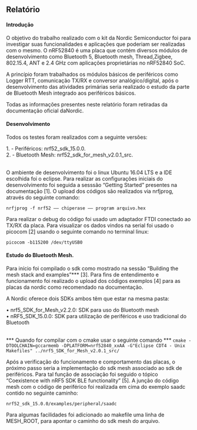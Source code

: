 ## Relatório

#### Introdução
<p>O objetivo do trabalho realizado com o kit da Nordic Semiconductor foi para investigar suas funcionalidades e aplicações que poderiam ser realizadas com o mesmo. O nRF52840 é uma placa que contém diversos módulos de desenvolvimento como Bluetooth 5, Bluetooth mesh, Thread,Zigbee, 802.15.4, ANT e 2.4 GHz com aplicações proprietárias no nRF52840 SoC.</p>
<p>A princípio foram trabalhados os módulos básicos de periféricos como Logger RTT,
comunicação TX/RX e conversor analógico/digital, após o desenvolvimento das atividades
primárias seria realizado o estudo da parte de Bluetooth Mesh integrado aos periféricos básicos.</p>
<p>Todas as informações presentes neste relatório foram retiradas da documentação oficial daNordic.</p>

#### Desenvolvimento
<p>Todos os testes foram realizados com a seguinte versões:</p>
1. - Periféricos: nrf52_sdk_15.0.0.</br>
2. - Bluetooth Mesh: nrf52_sdk_for_mesh_v2.0.1_src.</br></br>

<p>O ambiente de desenvolvimento foi o linux Ubuntu 16.04 LTS e a IDE escolhida foi o eclipse. Para realizar as configurações iniciais do desenvolvimento foi seguida a sesssão “Getting Started” presentes na documentação [1]. O upload dos códigos são realizados via nrfjprog, através do seguinte comando:</p>

```nrfjprog -f nrf52 –– chiperase –– program arquivo.hex```
<p>Para realizar o debug do código foi usado um adaptador FTDI conectado ao TX/RX da placa. Para visualizar os dados vindos na serial foi usado o picocom [2] usando o seguinte comando no terminal linux:</p>

```picocom -b115200 /dev/ttyUSB0```

#### Estudo do Bluetooth Mesh.

<p>Para início foi compilado o sdk como mostrado na sessão “Building the mesh stack and
examples”*** [3]. Para fins de entendimento e funcionamento foi realizado o upload dos códigos exemplos [4] para as placas da nordic como recomendado na documentação.<p>
<p>A Nordic oferece dois SDKs ambos têm que estar na mesma pasta:</p>
• nrf5_SDK_for_Mesh_v2.2.0: SDK para uso do Bluetooth mesh</br>
• nRF5_SDK_15.0.0: SDK para utilização de periféricos e uso tradicional do Bluetooth</br></br>

*** Quando for compilar com o cmake usar o seguinte comando ***
```cmake -DTOOLCHAIN=gccarmemb -DPLATFORM=nrf52840_xxAA -G"Eclipse CDT4 - Unix Makefiles" ../nrf5_SDK_for_Mesh_v2.0.1_src/```

<p>Após a verificação do funcionamento e comportamento das placas, o próximo passo seria a implementação do sdk mesh associado ao sdk de periféricos. Para tal função de associação foi seguido o tópico “Coexistence with nRF5 SDK BLE functionality” [5].
A junção do código mesh com o código de periférico foi realizada em cima do exemplo saadc contido no seguinte caminho:</p>

```nrf52_sdk_15.0.0/examples/peripheral/saadc```

<p>Para algumas facilidades foi adicionado ao makefile uma linha de MESH_ROOT, para apontar o caminho do sdk mesh do arquivo.</p>


